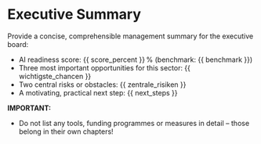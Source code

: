 # Executive Summary

Provide a concise, comprehensible management summary for the executive board:

- AI readiness score: {{ score_percent }} % (benchmark: {{ benchmark }})
- Three most important opportunities for this sector: {{ wichtigste_chancen }}
- Two central risks or obstacles: {{ zentrale_risiken }}
- A motivating, practical next step: {{ next_steps }}

**IMPORTANT:**  
- Do not list any tools, funding programmes or measures in detail – those belong in their own chapters!
